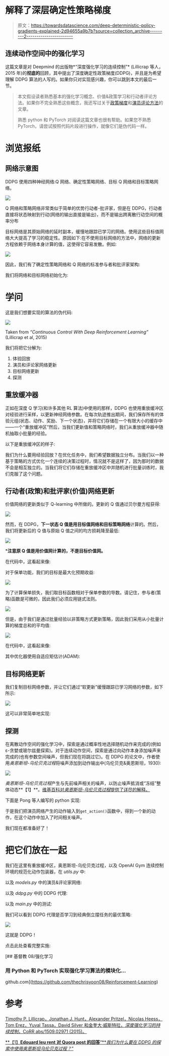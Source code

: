 # 解释了深层确定性策略梯度

> 原文：<https://towardsdatascience.com/deep-deterministic-policy-gradients-explained-2d94655a9b7b?source=collection_archive---------2----------------------->

## **连续动作空间中的强化学习**

这篇文章是对 Deepmind 的出版物*“深度强化学习的连续控制”* (Lillicrap 等人，2015 年)的**彻底的**回顾，其中提出了深度确定性政策梯度(DDPG)，并且是为希望理解 DDPG 算法的人写的。如果你只对实现感兴趣，你可以跳到本文的最后一节。

> 本文假设读者熟悉基本的强化学习概念、价值&政策学习和行动者评论方法。如果你不完全熟悉这些概念，我还写过关于[政策梯度](https://medium.com/@thechrisyoon/deriving-policy-gradients-and-implementing-reinforce-f887949bd63)和[演员评论方法](/understanding-actor-critic-methods-931b97b6df3f)的文章。
> 
> 熟悉 python 和 PyTorch 对阅读这篇文章也很有帮助。如果您不熟悉 PyTorch，请尝试按照代码片段进行操作，就像它们是伪代码一样。

# 浏览报纸

## 网络示意图

DDPG 使用四种神经网络:Q 网络、确定性策略网络、目标 Q 网络和目标策略网络。

![](img/6ca24d84eef747b31b4baca6ed2ebd7e.png)

Q 网络和策略网络非常类似于简单的优势行动者-批评家，但是在 DDPG，行动者直接将状态映射到行动(网络的输出直接是输出)，而不是输出跨离散行动空间的概率分布

目标网络是其原始网络的延时副本，缓慢地跟踪已学习的网络。使用这些目标值网络大大提高了学习的稳定性。原因如下:在不使用目标网络的方法中，网络的更新方程依赖于网络本身计算的值，这使得它容易发散。例如:

![](img/670955d3093dcbc01973f1a25d08c5e8.png)

因此，我们有了确定性策略网络和 Q 网络的标准参与者和批评家架构:

我们将网络和目标网络初始化为:

# 学问

这是我们想要实现的算法的伪代码:

![](img/f3a319be5b1ee3372adcbe0245b361ea.png)

Taken from *“Continuous Control With Deep Reinforcement Learning”* (Lillicrap et al, 2015)

我们将把它分解为:

1.  体验回放
2.  演员和评论家网络更新
3.  目标网络更新
4.  探测

## 重放缓冲器

正如在深度 Q 学习(和许多其他 RL 算法)中使用的那样，DDPG 也使用重放缓冲区对经验进行采样，以更新神经网络参数。在每次轨迹推出期间，我们保存所有的体验元组(状态、动作、奖励、下一个状态)，并将它们存储在一个有限大小的缓存中——一个“重放缓冲区”然后，当我们更新值和策略网络时，我们从重放缓冲器中随机抽取小批量的经验。

以下是重放缓冲区的样子:

我们为什么要用经验回放？在优化任务中，我们希望数据独立分布。当我们以一种基于策略的方式优化一个连续的决策过程时，情况就不是这样了，因为那时的数据不会是相互独立的。当我们将它们存储在重放缓冲区中并随机进行批量训练时，我们克服了这个问题。

## 行动者(政策)和批评家(价值)网络更新

价值网络的更新类似于 Q-learning 中所做的。更新的 Q 值通过贝尔曼方程获得:

![](img/0f70b31df3464fb7baef1d6bf984bbc7.png)

然而，在 DDPG，**下一状态 Q 值是用目标值网络和目标策略网络**计算的。然后，我们将更新后的 Q 值与原始 Q 值之间的均方损耗降至最低:

![](img/c25e40eff2353f4ef93ed7de5a63a423.png)

***注意原 Q 值是用价值网计算的，不是目标价值网。**

在代码中，这看起来像:

对于保单功能，我们的目标是最大化预期收益:

![](img/d06355e44a0d6fba31c7619b5e53d3db.png)

为了计算保单损失，我们取目标函数相对于保单参数的导数。请记住，参与者(策略)函数是可微的，因此我们必须应用链式法则。

![](img/0d37b0f6d43437f8b7c6976ca0294c6f.png)

但是，由于我们是通过批量经验以非策略方式更新策略，因此我们采用从小批量计算的梯度总和的平均值:

![](img/39914aad790fad15e2a1ead5e423631b.png)

在代码中，这看起来像:

其中优化器使用自适应矩估计(ADAM):

## 目标网络更新

我们复制目标网络参数，并让它们通过“软更新”缓慢跟踪已学习网络的参数，如下所示:

![](img/7866a81303ffb4eb056d915e83521e38.png)

这可以非常简单地实现:

## 探测

在离散动作空间的强化学习中，探索是通过概率性地选择随机动作来完成的(例如ε-贪婪或玻尔兹曼探索)。对于连续动作空间，探索是通过向动作本身添加噪声来完成的(也有参数空间噪声，但我们现在将跳过它)。在 DDPG 的论文中，作者使用*奥恩斯坦-乌伦贝克过程*将噪声添加到动作输出中(乌伦贝克&奥恩斯坦，1930):

![](img/4bf0f29ad833a48d71791f19e50f3100.png)

*奥恩斯坦-乌伦贝克过程*产生与先前噪声相关的噪声，以防止噪声抵消或“冻结”整体动态**【1】**。[维基百科对*奥恩斯坦-乌伦贝克过程*提供了详尽的解释。](https://en.wikipedia.org/wiki/Ornstein%E2%80%93Uhlenbeck_process)

下面是 Pong 等人编写的 python 实现:

于是我们把演员网络产生的动作输入到`get_action()`函数中，得到一个新的动作，在这个动作中加入了时间相关噪声。

我们现在都准备好了！

# 把它们放在一起

我们在这里有重放缓冲区，奥恩斯坦-乌伦贝克过程，以及 OpenAI Gym 连续控制环境的规范化动作包装器，在 *utils.py* 中:

以及 *models.py* 中的演员&评论家网络:

以及 *ddpg.py* 中的 DDPG 代理:

以及 *main.py* 中的测试:

我们可以看到 DDPG 代理是否学习到经典倒立摆任务的最优策略:

![](img/d447f89c380589b14025daee2b5de479.png)

这就是 DDPG！

点击此处查看完整实施:

[](https://github.com/thechrisyoon08/Reinforcement-Learning) [## 基督教 08/强化学习

### 用 Python 和 PyTorch 实现强化学习算法的模块化…

github.com](https://github.com/thechrisyoon08/Reinforcement-Learning) 

# 参考

[Timothy P. Lillicrap，Jonathan J. Hunt，Alexander Pritzel，Nicolas Heess，Tom Erez，Yuval Tassa，David Silver 和金奎大·威斯特拉，*深度强化学习的持续控制*，CoRR abs/1509.02971 (2015)。](https://arxiv.org/abs/1509.02971)

[**【1】**Edouard leu rent 对 Quora post 的回答**“***我们为什么要在 DDPG 的探索中使用奥恩斯坦乌伦贝克过程？”*](https://qr.ae/TW8NAa)